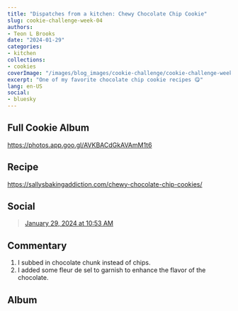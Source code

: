 ```yaml
---
title: "Dispatches from a kitchen: Chewy Chocolate Chip Cookie"
slug: cookie-challenge-week-04
authors:
- Teon L Brooks
date: "2024-01-29"
categories:
- kitchen
collections:
- cookies
coverImage: "/images/blog_images/cookie-challenge/cookie-challenge-week-04.jpg"
excerpt: "One of my favorite chocolate chip cookie recipes 😋"
lang: en-US
social:
- bluesky
---
```

<script>
  import Callout from '$lib/components/Callout.svelte';
  import Album from '$lib/components/Album.svelte';
</script>

<Callout>
<h2>Full Cookie Album</h2>

<https://photos.app.goo.gl/AVKBACdGkAVAmM1t6>
</Callout>

## Recipe

<https://sallysbakingaddiction.com/chewy-chocolate-chip-cookies/>

## Social

<blockquote class="bluesky-embed" data-bluesky-uri="at://did:plc:yl7wcldipsfnjdww2jg5mnrv/app.bsky.feed.post/3kk4ymvjb7m23" data-bluesky-cid="bafyreieqhyoz74sjxndqz3apw2eml3l4mqvlhwjoqzmh3ybtdq54oi7h5a"><a href="https://bsky.app/profile/did:plc:yl7wcldipsfnjdww2jg5mnrv/post/3kk4ymvjb7m23?ref_src=embed">January 29, 2024 at 10:53 AM</a></blockquote>

## Commentary

1. I subbed in chocolate chunk instead of chips.
2. I added some fleur de sel to garnish to enhance the flavor of the chocolate.

## Album

<Album
    albumHref="https://photos.app.goo.gl/AVKBACdGkAVAmM1t6"
    imageHref="/images/blog_images/cookie-challenge/cookie-challenge-week-04.jpg"
    alt="Chewy Chocolate Chip Cookies"
    caption="👨🏾‍🍳 Dispatches from the kitchen: 52 Week Cookie Challenge 🍪"
/>
